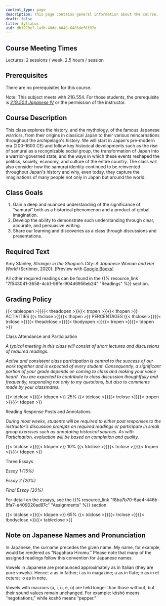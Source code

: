 ```yaml
---
content_type: page
description: This page contains general information about the course.
draft: false
title: Syllabus
uid: db1979e7-1a9b-40de-b048-6485def6f07e
---
```

## Course Meeting Times

Lectures: 2 sessions / week, 2.5 hours / session

## Prerequisites

There are no prerequisites for this course.

Note: This subject meets with 21G.554. For those students, the prerequisite is [*21G.504 Japanese IV*](https://ocw.mit.edu/courses/21g-504-japanese-iv-spring-2020/) or the permission of the instructor.

## Course Description

This class explores the history, and the mythology, of the famous Japanese warriors, from their origins in classical Japan to their various reincarnations throughout the archipelago's history. We will start in Japan's pre-modern era (200–1600 CE) and follow key historical developments such as the rise of samurai as a recognizable social group, the transformation of Japan into a warrior-governed state, and the ways in which these events reshaped the politics, society, economy, and culture of the entire country. The class will also consider how the samurai identity continued to be reinvented throughout Japan's history and why, even today, they capture the imaginations of many people not only in Japan but around the world.

## Class Goals

1. Gain a deep and nuanced understanding of the significance of “samurai” both as a historical phenomenon and a product of global imagination.
2. Develop the ability to demonstrate such understanding through clear, accurate, and persuasive writing.
3. Share our learning and discoveries as a class through discussions and presentations.

## Required Text

Amy Stanley, *Stranger in the Shogun’s City: A Japanese Woman and Her World* (Scribner, 2020). \[Preview with [Google Books](https://www.google.com/books/edition/Stranger_in_the_Shogun_s_City/bD8yEAAAQBAJ?hl=en&gbpv=1)\]

All other required readings can be found in the {{% resource_link "7f543041-3658-4cb1-96fe-904d6956eb24" "Readings" %}} section.

## Grading Policy

{{< tableopen >}}{{< theadopen >}}{{< tropen >}}{{< thopen >}}
ACTIVITIES
{{< thclose >}}{{< thopen >}}
PERCENTAGES
{{< thclose >}}{{< trclose >}}{{< theadclose >}}{{< tbodyopen >}}{{< tropen >}}{{< tdopen >}}

Class Attendance and Participation

*A typical meeting in this class will consist of short lectures and discussions of required readings.*

*Active and consistent class participation is central to the success of our work together and is expected of every student. Consequently, a significant portion of your grade depends on coming to class and making your voice heard. You are expected to contribute to class discussion thoughtfully and frequently, responding not only to my questions, but also to comments made by your classmates.*

{{< tdclose >}}{{< tdopen >}}
25%
{{< tdclose >}}{{< trclose >}}{{< tropen >}}{{< tdopen >}}

Reading Response Posts and Annotations

*During most weeks, students will be required to either post responses to the instructor’s discussion prompts on required readings or participate in small group exercises such as annotating historical sources. As with Participation, evaluation will be based on completion and quality.*

{{< tdclose >}}{{< tdopen >}}
10%
{{< tdclose >}}{{< trclose >}}{{< tropen >}}{{< tdopen >}}

Three Essays

*Essay 1 (15%)*

*Essay 2 (20%)*

*Final Essay (30%)*

For detail on the essays, see the {{% resource_link "f8ba7b70-6ae4-446b-8fa7-e409020ad97c" "Assignments" %}} section.

{{< tdclose >}}{{< tdopen >}}
65%
{{< tdclose >}}{{< trclose >}}{{< tbodyclose >}}{{< tableclose >}}

## Note on Japanese Names and Pronunciation

In Japanese, the surname precedes the given name. My name, for example, would be rendered as “Nagahara Hiromu.” Please note that many of the assigned readings follow this convention for Japanese names.

Vowels in Japanese are pronounced approximately as in Italian (they are pure vowels). Hence: a as in father; i as in magazine; u as in flute; e as in et cetera;  o as in note.

Vowels with macrons (ā, ī, ū, ē, ō) are held longer than those without, but their sound values remain unchanged. For example: kōshō means “negotiations,” while koshō means “pepper.”